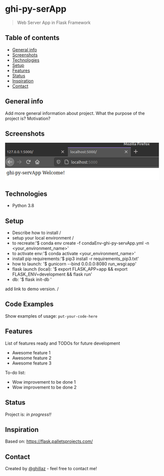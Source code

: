 # ghi-py-serApp
> Web Server App in Flask Framework

## Table of contents
* [General info](#general-info)
* [Screenshots](#screenshots)
* [Technologies](#technologies)
* [Setup](#setup)
* [Features](#features)
* [Status](#status)
* [Inspiration](#inspiration)
* [Contact](#contact)

## General info
Add more general information about project. What the purpose of the project is? Motivation?

## Screenshots
![Example screenshot](./app/static/img/screenshot.png)

## Technologies
* Python 3.8

## Setup
* Describe how to install / 
* setup your local environment /
* to recreate:'$ conda env create -f condaEnv-ghi-py-servApp.yml -n <your_environment_name>'
* to activate env:'$ conda activate <your_environment_name>'
* install pip requirements:'$ pip3 install -r requirements_pip3.txt'
* how to launch: '$ gunicorn --bind 0.0.0.0:8080 run_wsgi:app'
* flask launch (local): '$ export FLASK_APP=app && export FLASK_ENV=development && flask run'
* db: '$  flask init-db  '

add link to demo version. /

## Code Examples
Show examples of usage:
`put-your-code-here`

## Features
List of features ready and TODOs for future development
* Awesome feature 1
* Awesome feature 2
* Awesome feature 3

To-do list:
* Wow improvement to be done 1
* Wow improvement to be done 2

## Status
Project is: _in progress!!_

## Inspiration
Based on: https://flask.palletsprojects.com/

## Contact
Created by [@ghillaz](https://github.com/ghillaz/) - feel free to contact me!